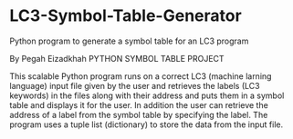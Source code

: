 # LC3-Symbol-Table-Generator
Python program to generate a symbol table for an LC3 program

By Pegah Eizadkhah
PYTHON SYMBOL TABLE PROJECT

This scalable Python program runs on a correct LC3 (machine larning language) input file given by the user and retrieves
the labels (LC3 keywords) in the files along with their address and puts them in a
symbol table and displays it for the user. In addition the user can retrieve the
address of a label from the symbol table by specifying the label. The program uses 
a tuple list (dictionary) to store the data from the input file. 



